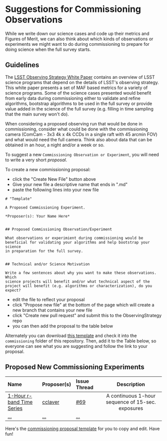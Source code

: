 # Suggestions for Commissioning Observations

While we write down our science cases and code up their metrics and
Figures of Merit, we can also think about which kinds of observations or experiments 
we might want to do during commissioning to prepare for doing science when the full survey
starts.

## Guidelines

The [LSST Observing Strategy White Paper](https://github.com/LSSTScienceCollaborations/ObservingStrategy/raw/master/whitepaper/LSST_Observing_Strategy_White_Paper.pdf) contains an overview of LSST science programs that depend on the details of LSST's observing strategy.   This white paper presents a set of MAF based metrics for a variety of science programs.  Some of the science cases presented would benefit from early data during commissioning either to validate and refine algorithms, bootstrap algorithms to be used in the full survey or provide value added in the science of the full survey (e.g. filling in time sampling that the main survey won't do).

When considering a proposed observing run that would be done in commissioning, consider what could be done with the commissioning camera (ComCam - 3x3 4k x 4k CCDs in a single raft with 45 arcmin FOV) and what would need the full camera.  Think also about data that can be obtained in an hour, a night and/or a week or so. 

To suggest a new `Commissioning Observation or Experiment`, you will need to write a very short *proposal*. 

To create a new commissioning proposal:
- click the "Create New File" button above
- Give your new file a descriptive name that ends in ".md"
- paste the following lines into your new file
~~~~
# "Template"

A Proposed Commissioning Experiment.

*Proposer(s): Your Name Here*


## Proposed Commissioning Observation/Experiment

What observations or experimient during commissioning would be
beneficial for validating your algorithms and help bootstrap your science
in preparation for the full survey.


## Technical and/or Science Motivation

Write a few sentences about why you want to make these observations. Which
science projects will benefit and/or what technical aspect of the
project will benefit (e.g. algorithms or characterization), do you expect?
~~~~
- edit the file to reflect your proposal
- click "Propose new file" at the bottom of the page which will create a new branch that contains your new file
- click "Create new pull request" and submit this to the ObservingStrategy repo
- you can then add the proposal to the table below

Alternately you can download [this template](https://github.com/LSSTScienceCollaborations/ObservingStrategy/blob/master/commissioning/commProp_Template.md) and check it into the `commissioning` folder of this repository. Then, add it to the Table below, so everyone can see what you are suggesting and follow the link to your proposal.


## Proposed New Commissioning Experiments



 **Name**              | **Proposer(s)**       | **Issue Thread**| **Description**
:----------------------|:----------------------|:----------------|:----------------:
 [1-Hour r-band Time Series](https://github.com/LSSTScienceCollaborations/ObservingStrategy/blob/master/commissioning/commProp_r-band1hourtimeSeries.md) | [cclaver](https://github.com/cclaver) | [#69](https://github.com/LSSTScienceCollaborations/ObservingStrategy/issues/69) | A continuous 1-hour sequence of 15-sec. exposures
 [...](https://github.com/LSSTScienceCollaborations/ObservingStrategy/blob/issue64/opsim/) | [...](https://github.com/) | [...](https://github.com/LSSTScienceCollaborations/ObservingStrategy/issues/)


Here's the [commissioning proposal template](https://github.com/LSSTScienceCollaborations/ObservingStrategy/blob/master/commissioning/commProp_Template.md)
for you to copy and edit. Have fun!
